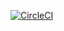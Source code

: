 [![CircleCI](https://circleci.com/gh/Niksel00/ajs-async-lesson-10-task-1/tree/master.svg?style=svg)](https://circleci.com/gh/Niksel00/ajs-async-lesson-10-task-1/tree/master)
